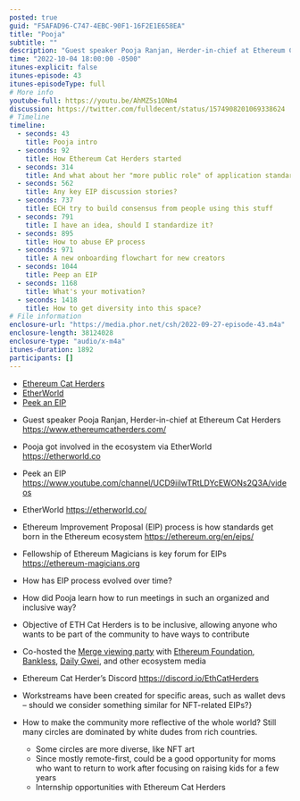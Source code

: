 ```yaml
---
posted: true
guid: "F5AFAD96-C747-4EBC-90F1-16F2E1E658EA"
title: "Pooja"
subtitle: ""
description: "Guest speaker Pooja Ranjan, Herder-in-chief at Ethereum Cat Herders, discusses how the Ethereum Improvement Proposal (EIP) process has evolved over time and how to make the community more reflective of the world. "
time: "2022-10-04 18:00:00 -0500"
itunes-explicit: false
itunes-episode: 43
itunes-episodeType: full
# More info
youtube-full: https://youtu.be/AhMZ5s1ONm4
discussion: https://twitter.com/fulldecent/status/1574908201069338624
# Timeline
timeline:
  - seconds: 43
    title: Pooja intro
  - seconds: 92
    title: How Ethereum Cat Herders started
  - seconds: 314
    title: And what about her "more public role" of application standards?
  - seconds: 562
    title: Any key EIP discussion stories?
  - seconds: 737
    title: ECH try to build consensus from people using this stuff
  - seconds: 791
    title: I have an idea, should I standardize it?
  - seconds: 895
    title: How to abuse EP process
  - seconds: 971
    title: A new onboarding flowchart for new creators
  - seconds: 1044
    title: Peep an EIP
  - seconds: 1168
    title: What's your motivation?
  - seconds: 1418
    title: How to get diversity into this space?
# File information
enclosure-url: "https://media.phor.net/csh/2022-09-27-episode-43.m4a"
enclosure-length: 38124028
enclosure-type: "audio/x-m4a"
itunes-duration: 1892
participants: []
---
```


- [Ethereum Cat Herders](https://www.ethereumcatherders.com/)
- [EtherWorld](https://etherworld.co/)
- [Peek an EIP](https://www.youtube.com/channel/UCD9iiIwTRtLDYcEWONs2Q3A/videos)

<!--end of quick notes-->

- Guest speaker Pooja Ranjan, Herder-in-chief at Ethereum Cat Herders https://www.ethereumcatherders.com/ 
- Pooja got involved in the ecosystem via EtherWorld https://etherworld.co 
- Peek an EIP https://www.youtube.com/channel/UCD9iiIwTRtLDYcEWONs2Q3A/videos
- EtherWorld https://etherworld.co/

- Ethereum Improvement Proposal (EIP) process is how standards get born in the Ethereum ecosystem https://ethereum.org/en/eips/
- Fellowship of Ethereum Magicians is key forum for EIPs https://ethereum-magicians.org
- How has EIP process evolved over time?
- How did Pooja learn how to run meetings in such an organized and inclusive way?
- Objective of ETH Cat Herders is to be inclusive, allowing anyone who wants to be part of the community to have ways to contribute
- Co-hosted the [Merge viewing party](https://ethereum.org/en/eips/) with [Ethereum Foundation](https://ethereum.foundation), [Bankless](https://www.bankless.com), [Daily Gwei](https://www.youtube.com/c/TheDailyGwei), and other ecosystem media
- Ethereum Cat Herder’s Discord https://discord.io/EthCatHerders
- Workstreams have been created for specific areas, such as wallet devs – should we consider something similar for NFT-related EIPs?}
- How to make the community more reflective of the whole world? Still many circles are dominated by white dudes from rich countries.
  - Some circles are more diverse, like NFT art
  - Since mostly remote-first, could be a good opportunity for moms who want to return to work after focusing on raising kids for a few years
  - Internship opportunities with Ethereum Cat Herders